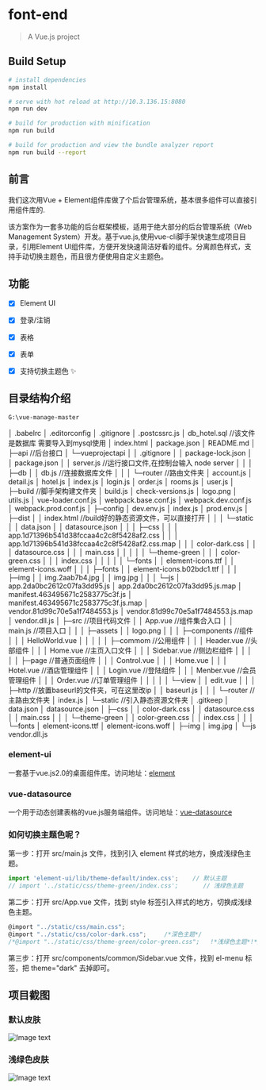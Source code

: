 # font-end

> A Vue.js project

## Build Setup

``` bash
# install dependencies
npm install

# serve with hot reload at http://10.3.136.15:8080
npm run dev

# build for production with minification
npm run build

# build for production and view the bundle analyzer report
npm run build --report
```
## 前言 ##
我们这次用Vue + Element组件库做了个后台管理系统，基本很多组件可以直接引用组件库的.

该方案作为一套多功能的后台框架模板，适用于绝大部分的后台管理系统（Web Management System）开发。基于vue.js,使用vue-cli脚手架快速生成项目目录，引用Element UI组件库，方便开发快速简洁好看的组件。分离颜色样式，支持手动切换主题色，而且很方便使用自定义主题色。

## 功能 ##
- [x] Element UI
- [x] 登录/注销
- [x] 表格
- [x] 表单
- [x] 支持切换主题色 :sparkles:




## 目录结构介绍 ##
    G:\vue-manage-master
  │  .babelrc
  │  .editorconfig
  │  .gitignore
  │  .postcssrc.js
  │  db_hotel.sql                                        //该文件是数据库 需要导入到mysql使用
  │  index.html
  │  package.json
  │  README.md
  │
  ├─api                                                  //后台接口
  │  └─vueprojectapi
  │      │  .gitignore
  │      │  package-lock.json
  │      │  package.json
  │      │  server.js                                    //运行接口文件,在控制台输入 node server 
  │      │
  │      ├─db
  │      │      db.js                                    //连接数据库文件
  │      │
  │      └─router                                        //路由文件夹
  │              account.js
  │              detail.js
  │              hotel.js
  │              index.js
  │              login.js
  │              order.js
  │              rooms.js
  │              user.js
  │
  ├─build                                                //脚手架构建文件夹
  │      build.js
  │      check-versions.js
  │      logo.png
  │      utils.js
  │      vue-loader.conf.js
  │      webpack.base.conf.js
  │      webpack.dev.conf.js
  │      webpack.prod.conf.js
  │
  ├─config
  │      dev.env.js
  │      index.js
  │      prod.env.js
  │
  ├─dist
  │  │  index.html                                        //build好的静态资源文件，可以直接打开
  │  │
  │  └─static
  │      │  data.json
  │      │  datasource.json
  │      │
  │      ├─css
  │      │  │  app.1d71396b541d38fccaa4c2c8f5428af2.css
  │      │  │  app.1d71396b541d38fccaa4c2c8f5428af2.css.map
  │      │  │  color-dark.css
  │      │  │  datasource.css
  │      │  │  main.css
  │      │  │
  │      │  └─theme-green
  │      │      │  color-green.css
  │      │      │  index.css
  │      │      │
  │      │      └─fonts
  │      │              element-icons.ttf
  │      │              element-icons.woff
  │      │
  │      ├─fonts
  │      │      element-icons.b02bdc1.ttf
  │      │
  │      ├─img
  │      │      img.2aab7b4.jpg
  │      │      img.jpg
  │      │
  │      └─js
  │              app.2da0bc2612c07fa3dd95.js
  │              app.2da0bc2612c07fa3dd95.js.map
  │              manifest.463495671c2583775c3f.js
  │              manifest.463495671c2583775c3f.js.map
  │              vendor.81d99c70e5a1f7484553.js
  │              vendor.81d99c70e5a1f7484553.js.map
  │              vendor.dll.js
  │
  ├─src                                                     //项目代码文件
  │  │  App.vue                                             //组件集合入口
  │  │  main.js                                             //项目入口
  │  │
  │  ├─assets
  │  │      logo.png
  │  │
  │  ├─components                                           //组件
  │  │  │  HelloWorld.vue
  │  │  │
  │  │  ├─commom                                             //公用组件
  │  │  │      Header.vue                                    //头部组件
  │  │  │      Home.vue                                      //主页入口文件
  │  │  │      Sidebar.vue                                   //侧边栏组件
  │  │  │
  │  │  ├─page                                               //普通页面组件
  │  │  │      Control.vue
  │  │  │      Home.vue
  │  │  │      Hotel.vue                                     //酒店管理组件
  │  │  │      Login.vue                                     //登陆组件
  │  │  │      Menber.vue                                    //会员管理组件
  │  │  │      Order.vue                                     //订单管理组件
  │  │  │
  │  │  └─view
  │  │          edit.vue
  │  │
  │  ├─http                                                   //放置baseurl的文件夹，可在这里改ip
  │  │      baseurl.js
  │  │
  │  └─router                                                 //主路由文件夹
  │          index.js
  │
  └─static                                                    //引入静态资源文件夹
      │  .gitkeep
      │  data.json
      │  datasource.json
      │
      ├─css
      │  │  color-dark.css
      │  │  datasource.css
      │  │  main.css
      │  │
      │  └─theme-green
      │      │  color-green.css
      │      │  index.css
      │      │
      │      └─fonts
      │              element-icons.ttf
      │              element-icons.woff
      │
      ├─img
      │      img.jpg
      │
      └─js
              vendor.dll.js




### element-ui ###
一套基于vue.js2.0的桌面组件库。访问地址：[element](http://element.eleme.io/#/zh-CN/component/layout)

### vue-datasource ###
一个用于动态创建表格的vue.js服务端组件。访问地址：[vue-datasource](https://github.com/coderdiaz/vue-datasource)

### 如何切换主题色呢？ ###

第一步：打开 src/main.js 文件，找到引入 element 样式的地方，换成浅绿色主题。

```javascript
import 'element-ui/lib/theme-default/index.css';    // 默认主题
// import '../static/css/theme-green/index.css';       // 浅绿色主题
```

第二步：打开 src/App.vue 文件，找到 style 标签引入样式的地方，切换成浅绿色主题。

```javascript
@import "../static/css/main.css";
@import "../static/css/color-dark.css";     /*深色主题*/
/*@import "../static/css/theme-green/color-green.css";   !*浅绿色主题*!*/
```

第三步：打开 src/components/common/Sidebar.vue 文件，找到 el-menu 标签，把 theme="dark" 去掉即可。

## 项目截图 ##
### 默认皮肤 ###

![Image text](https://github.com/lin-xin/manage-system/raw/master/screenshots/wms1.png)

### 浅绿色皮肤 ###

![Image text](https://github.com/lin-xin/manage-system/raw/master/screenshots/wms2.png)
